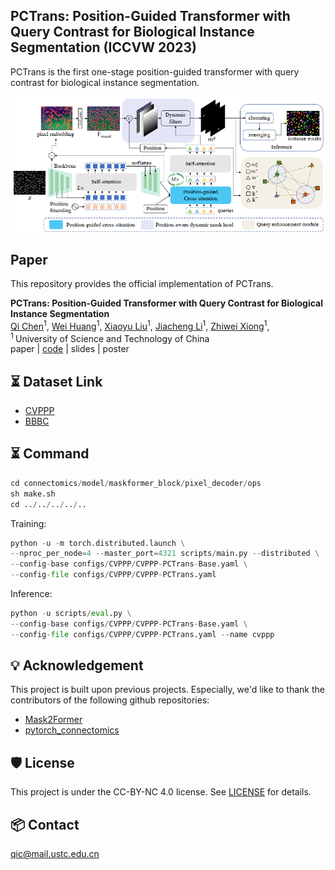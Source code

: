 ## PCTrans: Position-Guided Transformer with Query Contrast for Biological Instance Segmentation (ICCVW 2023)

PCTrans is the first one-stage position-guided transformer with query contrast for biological instance segmentation.

<img src="PCTrans.png"  alt="" align=center />

## Paper
This repository provides the official implementation of PCTrans.

<b>PCTrans: Position-Guided Transformer with Query Contrast for Biological Instance Segmentation</b> <br/>
[Qi Chen](https://scholar.google.com/citations?user=4Q5gs2MAAAAJ&hl=en&scioq=Qi+Chen+ustc)<sup>1</sup>, [Wei Huang](https://scholar.google.com/citations?user=C4zmoy4AAAAJ&hl=en)<sup>1</sup>, [Xiaoyu Liu](https://scholar.google.com/citations?user=0qyOmX8AAAAJ&hl=en&oi=ao)<sup>1</sup>, [Jiacheng Li](http://home.ustc.edu.cn/~jclee/)<sup>1</sup>, [Zhiwei Xiong](http://staff.ustc.edu.cn/~zwxiong/)<sup>1</sup>, <br/>
<sup>1 </sup>University of Science and Technology of China<br/>
paper | [code](https://github.com/qic999/PCTrans) | slides | poster 
<!-- [paper](https://link.springer.com/content/pdf/10.1007/978-3-031-16440-8_4.pdf) -->

## ⏳ Dataset Link
- [CVPPP](https://www.plant-phenotyping.org/datasets-download)
- [BBBC](https://bbbc.broadinstitute.org/BBBC039)

## ⏳ Command

```python
cd connectomics/model/maskformer_block/pixel_decoder/ops
sh make.sh
cd ../../../../..
```

Training:
```python
python -u -m torch.distributed.launch \
--nproc_per_node=4 --master_port=4321 scripts/main.py --distributed \
--config-base configs/CVPPP/CVPPP-PCTrans-Base.yaml \
--config-file configs/CVPPP/CVPPP-PCTrans.yaml
```
Inference:
```python
python -u scripts/eval.py \
--config-base configs/CVPPP/CVPPP-PCTrans-Base.yaml \
--config-file configs/CVPPP/CVPPP-PCTrans.yaml --name cvppp
```

## 💡 Acknowledgement
This project is built upon previous projects. Especially, we'd like to thank the contributors of the following github repositories:
- [Mask2Former](https://github.com/facebookresearch/Mask2Former)
- [pytorch_connectomics](https://github.com/zudi-lin/pytorch_connectomics)

## 🛡️ License
This project is under the CC-BY-NC 4.0 license. See [LICENSE](LICENSE) for details.

## 📦 Contact
qic@mail.ustc.edu.cn

<!-- ## 📦 Citation
If you find this work or code is helpful in your research, please cite:
```
@inproceedings{chen2022mask,
  title={Mask Rearranging Data Augmentation for 3D Mitochondria Segmentation},
  author={Chen, Qi and Li, Mingxing and Li, Jiacheng and Hu, Bo and Xiong, Zhiwei},
  booktitle={Medical Image Computing and Computer Assisted Intervention--MICCAI 2022: 25th International Conference, Singapore, September 18--22, 2022, Proceedings, Part IV},
  pages={36--46},
  year={2022},
  organization={Springer}
} -->